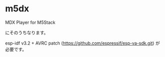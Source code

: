 # m5dx

MDX Player for M5Stack

にそのうちなります。

esp-idf v3.2 + AVRC patch (https://github.com/espressif/esp-va-sdk.git) が必要です。

